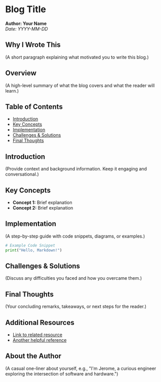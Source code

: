 # Blog Title  
**Author: Your Name**  
*Date: YYYY-MM-DD*  

## Why I Wrote This  
(A short paragraph explaining what motivated you to write this blog.)  

## Overview  
(A high-level summary of what the blog covers and what the reader will learn.)  

## Table of Contents  
- [Introduction](#introduction)  
- [Key Concepts](#key-concepts)  
- [Implementation](#implementation)  
- [Challenges & Solutions](#challenges--solutions)  
- [Final Thoughts](#final-thoughts)  

## Introduction  
(Provide context and background information. Keep it engaging and conversational.)  

## Key Concepts  
- **Concept 1:** Brief explanation  
- **Concept 2:** Brief explanation  

## Implementation  
(A step-by-step guide with code snippets, diagrams, or examples.)  

```python
# Example Code Snippet
print("Hello, Markdown!")
```

## Challenges & Solutions  
(Discuss any difficulties you faced and how you overcame them.)  

## Final Thoughts  
(Your concluding remarks, takeaways, or next steps for the reader.)  

## Additional Resources  
- [Link to related resource](https://example.com)  
- [Another helpful reference](https://example.com)  

## About the Author  
(A casual one-liner about yourself, e.g., "I'm Jerome, a curious engineer exploring the intersection of software and hardware.")  
